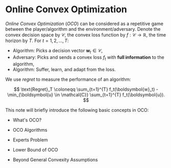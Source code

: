 # Online Convex Optimization

*Online Convex Optimization* (*OCO*) can be considered as a repetitive game between the player/algorithm and the environment/adversary. Denote the convex decision space by $\mathcal{C}$, the convex loss function by $f: \mathcal{C} \rightarrow \mathbb R$, the time horizon by $T$. For $t = 1, 2, ..., T$: 

- Algorithm: Picks a decision vector $\boldsymbol{w}_t \in \mathcal{C}$,
- Adversary: Picks and sends a convex loss $f_t$ with **full information** to the algorithm,
- Algorithm: Suffer, learn, and adapt from the loss.

We use *regret* to measure the performance of an algorithm:

$$
\text{Regret}_T \coloneqq \sum_{t=1}^{T} f_t(\boldsymbol{w}_t) - \min_{\boldsymbol{u} \in \mathcal{C}} \sum_{t=1}^{T} f_t(\boldsymbol{u}).
$$


This note will briefly introduce the following basic concepts in OCO:

- What's OCO?

- OCO Algorithms

- Experts Problem

- Lower Bound of OCO

- Beyond General Convexity Assumptions
